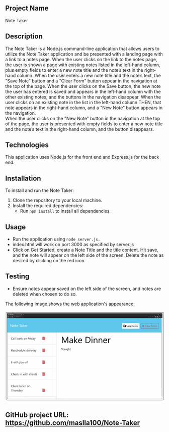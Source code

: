 ## Project Name
Note Taker

## Description
The Note Taker is a Node.js command-line application that allows users to utilize the Note Taker application and be presented with a landing page with a link to a notes page.  When the user clicks on the link to the notes page, the user is shown a page with existing notes listed in the left-hand column, plus empty fields to enter a new note title and the note’s text in the right-hand column.  When the user enters a new note title and the note’s text, the "Save Note" button and a "Clear Form" button appear in the navigation at the top of the page.  When the user clicks on the Save button, the new note the user has entered is saved and appears in the left-hand column with the other existing notes, and the buttons in the navigation disappear.   When the user clicks on an existing note in the list in the left-hand column
THEN, that note appears in the right-hand column, and a "New Note" button appears in the navigation.  
When the user clicks on the "New Note" button in the navigation at the top of the page, the user is presented with empty fields to enter a new note title and the note’s text in the right-hand column, and the button disappears.



## Technologies
This application uses Node.js for the front end and Express.js for the back end.  

## Installation
To install and run the Note Taker:

1. Clone the repository to your local machine.
2. Install the required dependencies:
   - Run `npm install` to install all dependencies.
   

## Usage
- Run the application using `node server.js.`
- index.html will work on port 3000 as specified by server.js
- Click on Get Started, create a Note Title and the title content.  Hit save, and the note will appear on the left side of the screen.  Delete the note as desired by clicking on the red icon.  

## Testing
- Ensure notes appear saved on the left side of the screen, and notes are deleted when chosen to do so.  

The following image shows the web application's appearance:

![The Note Taker Sample image".](sample.jpeg)


## GitHub project URL: https://github.com/maslla100/Note-Taker

